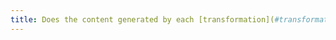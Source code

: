 ```yaml
---
title: Does the content generated by each [transformation](#transformation) of content comply with [digital accessibility rules](#digital-accessibility-rules) (except in special cases)?
---
```

